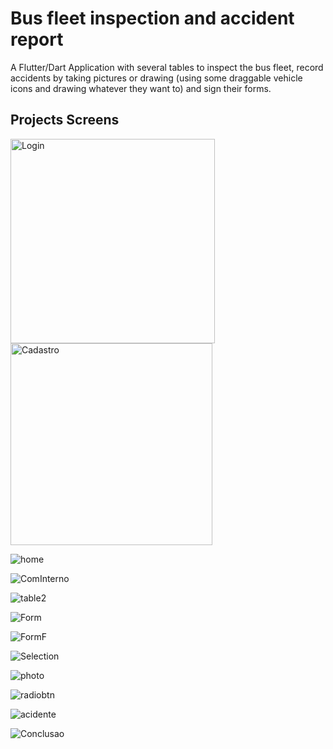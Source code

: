 # Bus fleet inspection and accident report

A Flutter/Dart Application with several tables to inspect the bus fleet, record accidents by taking pictures or drawing (using some draggable vehicle icons and drawing whatever they want to) and sign their forms.

## Projects Screens

<img width="327" alt="Login" src="https://user-images.githubusercontent.com/30326310/84533578-c78ea700-acbe-11ea-96af-ee79a4dd813f.png">
<img width="323" alt="Cadastro" src="https://user-images.githubusercontent.com/30326310/84533655-f4db5500-acbe-11ea-8776-fb2f8ea84670.png">


![home](https://user-images.githubusercontent.com/30326310/84542396-c023c980-accf-11ea-9163-e09604c40441.gif)



![ComInterno](https://user-images.githubusercontent.com/30326310/84542560-18f36200-acd0-11ea-949a-607ba3aa4c69.gif)



![table2](https://user-images.githubusercontent.com/30326310/84542883-b64e9600-acd0-11ea-989d-b5d2e457dc71.gif)



![Form](https://user-images.githubusercontent.com/30326310/84543073-07f72080-acd1-11ea-80ae-21f91c51cd4e.gif)



![FormF](https://user-images.githubusercontent.com/30326310/84544014-d97a4500-acd2-11ea-9b67-94a950aa8157.gif)



![Selection](https://user-images.githubusercontent.com/30326310/84544433-a5535400-acd3-11ea-813c-f08da6a9ba21.gif)




![photo](https://user-images.githubusercontent.com/30326310/84544420-9cfb1900-acd3-11ea-9280-627961707b40.gif)




![radiobtn](https://user-images.githubusercontent.com/30326310/84544427-a08ea000-acd3-11ea-9f58-4ad7c61f78a4.gif)



![acidente](https://user-images.githubusercontent.com/30326310/84544411-98366500-acd3-11ea-851b-706104ab3d42.gif)





![Conclusao](https://user-images.githubusercontent.com/30326310/84544019-db440880-acd2-11ea-83df-03a7fe622c4c.gif)
